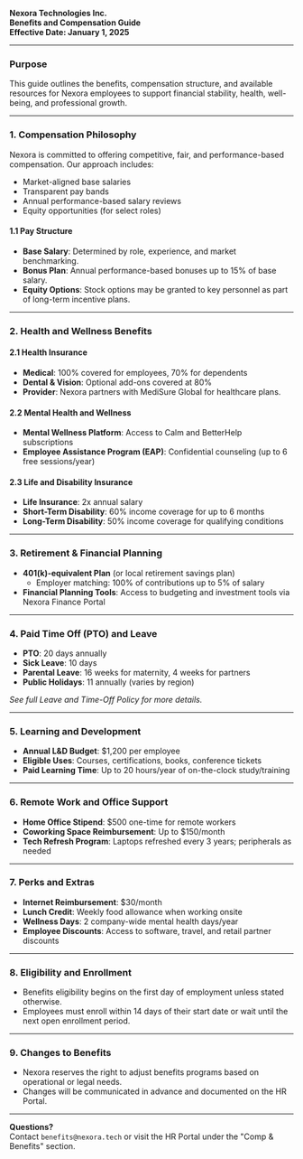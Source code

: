 **Nexora Technologies Inc.**  
**Benefits and Compensation Guide**  
**Effective Date: January 1, 2025**

---

### Purpose
This guide outlines the benefits, compensation structure, and available resources for Nexora employees to support financial stability, health, well-being, and professional growth.

---

### 1. Compensation Philosophy
Nexora is committed to offering competitive, fair, and performance-based compensation. Our approach includes:
- Market-aligned base salaries
- Transparent pay bands
- Annual performance-based salary reviews
- Equity opportunities (for select roles)

#### 1.1 Pay Structure
- **Base Salary**: Determined by role, experience, and market benchmarking.
- **Bonus Plan**: Annual performance-based bonuses up to 15% of base salary.
- **Equity Options**: Stock options may be granted to key personnel as part of long-term incentive plans.

---

### 2. Health and Wellness Benefits

#### 2.1 Health Insurance
- **Medical**: 100% covered for employees, 70% for dependents
- **Dental & Vision**: Optional add-ons covered at 80%
- **Provider**: Nexora partners with MediSure Global for healthcare plans.

#### 2.2 Mental Health and Wellness
- **Mental Wellness Platform**: Access to Calm and BetterHelp subscriptions
- **Employee Assistance Program (EAP)**: Confidential counseling (up to 6 free sessions/year)

#### 2.3 Life and Disability Insurance
- **Life Insurance**: 2x annual salary
- **Short-Term Disability**: 60% income coverage for up to 6 months
- **Long-Term Disability**: 50% income coverage for qualifying conditions

---

### 3. Retirement & Financial Planning
- **401(k)-equivalent Plan** (or local retirement savings plan)
  - Employer matching: 100% of contributions up to 5% of salary
- **Financial Planning Tools**: Access to budgeting and investment tools via Nexora Finance Portal

---

### 4. Paid Time Off (PTO) and Leave
- **PTO**: 20 days annually
- **Sick Leave**: 10 days
- **Parental Leave**: 16 weeks for maternity, 4 weeks for partners
- **Public Holidays**: 11 annually (varies by region)

*See full Leave and Time-Off Policy for more details.*

---

### 5. Learning and Development
- **Annual L&D Budget**: $1,200 per employee
- **Eligible Uses**: Courses, certifications, books, conference tickets
- **Paid Learning Time**: Up to 20 hours/year of on-the-clock study/training

---

### 6. Remote Work and Office Support
- **Home Office Stipend**: $500 one-time for remote workers
- **Coworking Space Reimbursement**: Up to $150/month
- **Tech Refresh Program**: Laptops refreshed every 3 years; peripherals as needed

---

### 7. Perks and Extras
- **Internet Reimbursement**: $30/month
- **Lunch Credit**: Weekly food allowance when working onsite
- **Wellness Days**: 2 company-wide mental health days/year
- **Employee Discounts**: Access to software, travel, and retail partner discounts

---

### 8. Eligibility and Enrollment
- Benefits eligibility begins on the first day of employment unless stated otherwise.
- Employees must enroll within 14 days of their start date or wait until the next open enrollment period.

---

### 9. Changes to Benefits
- Nexora reserves the right to adjust benefits programs based on operational or legal needs.
- Changes will be communicated in advance and documented on the HR Portal.

---

**Questions?**  
Contact `benefits@nexora.tech` or visit the HR Portal under the "Comp & Benefits" section.

